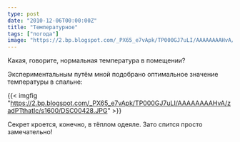 ```yaml
---
type: post
date: "2010-12-06T00:00:00Z"
title: "Температурное"
tags: ["погода"]
image: "https://2.bp.blogspot.com/_PX65_e7vApk/TP000GJ7uLI/AAAAAAAAHvA/zadPTthatIc/s1600/DSC00428.JPG"
---
```


Какая, говорите, нормальная температура в помещении?

Экспериментальным путём мной подобрано оптимальное значение температуры в спальне:

<!--more-->

{{< imgfig "https://2.bp.blogspot.com/_PX65_e7vApk/TP000GJ7uLI/AAAAAAAAHvA/zadPTthatIc/s1600/DSC00428.JPG" >}}

Секрет кроется, конечно, в тёплом одеяле. Зато спится просто замечательно!
